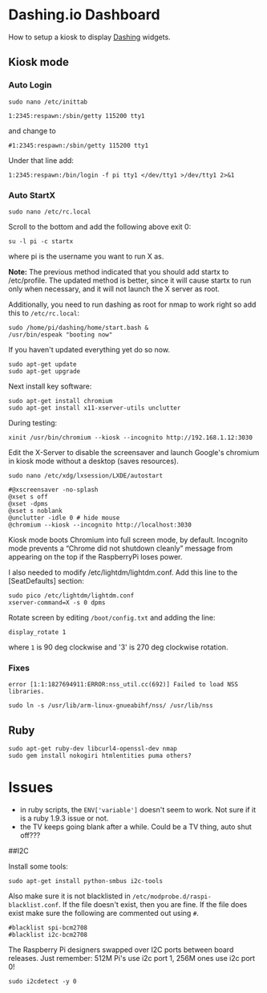 

# Dashing.io Dashboard

How to setup a kiosk to display [Dashing](http://dashing.io) widgets.

## Kiosk mode

### Auto Login

    sudo nano /etc/inittab

    1:2345:respawn:/sbin/getty 115200 tty1

and change to

    #1:2345:respawn:/sbin/getty 115200 tty1

Under that line add:

    1:2345:respawn:/bin/login -f pi tty1 </dev/tty1 >/dev/tty1 2>&1

### Auto StartX

    sudo nano /etc/rc.local

Scroll to the bottom and add the following above exit 0:

    su -l pi -c startx

where pi is the username you want to run X as.

**Note:** The previous method indicated that you should add startx to /etc/profile. The updated method is better, since it will cause startx to run only when necessary, and it will not launch the X server as root.

Additionally, you need to run dashing as root for nmap to work right so add this to `/etc/rc.local`:

    sudo /home/pi/dashing/home/start.bash &
    /usr/bin/espeak "booting now"

If you haven't updated everything yet do so now.

	sudo apt-get update
	sudo apt-get upgrade

Next install key software:

	sudo apt-get install chromium
	sudo apt-get install x11-xserver-utils unclutter

During testing:

    xinit /usr/bin/chromium --kiosk --incognito http://192.168.1.12:3030

Edit the X-Server to disable the screensaver and launch Google's chromium in kiosk mode without a desktop (saves resources).

	sudo nano /etc/xdg/lxsession/LXDE/autostart

	#@xscreensaver -no-splash
	@xset s off
	@xset -dpms
	@xset s noblank
	@unclutter -idle 0 # hide mouse
	@chromium --kiosk --incognito http://localhost:3030

Kiosk mode boots Chromium into full screen mode, by default. Incognito mode prevents a “Chrome did not shutdown cleanly” message from appearing on the top if the RaspberryPi loses power.

I also needed to modify /etc/lightdm/lightdm.conf. Add this line to the [SeatDefaults] section:

    sudo pico /etc/lightdm/lightdm.conf
    xserver-command=X -s 0 dpms


Rotate screen by editing `/boot/config.txt` and adding the line:

    display_rotate 1

where `1` is 90 deg clockwise and '3' is 270 deg clockwise rotation.

### Fixes

    error [1:1:1827694911:ERROR:nss_util.cc(692)] Failed to load NSS libraries.

    sudo ln -s /usr/lib/arm-linux-gnueabihf/nss/ /usr/lib/nss

## Ruby

    sudo apt-get ruby-dev libcurl4-openssl-dev nmap
    sudo gem install nokogiri htmlentities puma others?


# Issues

- in ruby scripts, the `ENV['variable']` doesn't seem to work. Not sure if it is a ruby 1.9.3 issue or not.
- the TV keeps going blank after a while. Could be a TV thing, auto shut off???
 
##I2C

Install some tools:

    sudo apt-get install python-smbus i2c-tools

Also make sure it is not blacklisted in `/etc/modprobe.d/raspi-blacklist.conf`. If the file doesn't exist, then you are fine. If the file does exist make sure the following are commented out using `#`.

    #blacklist spi-bcm2708
    #blacklist i2c-bcm2708

The Raspberry Pi designers swapped over I2C ports between board releases. Just remember: 512M Pi's use i2c port 1, 256M ones use i2c port 0!

    sudo i2cdetect -y 0


